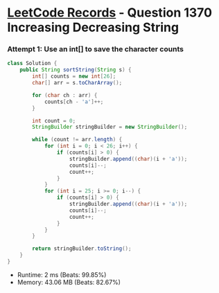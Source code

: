 # [LeetCode Records](../../README.md) - Question 1370 Increasing Decreasing String

### Attempt 1: Use an int[] to save the character counts
```java
class Solution {
    public String sortString(String s) {
        int[] counts = new int[26];
        char[] arr = s.toCharArray();

        for (char ch : arr) {
            counts[ch - 'a']++;
        }

        int count = 0;
        StringBuilder stringBuilder = new StringBuilder();

        while (count != arr.length) {
            for (int i = 0; i < 26; i++) {
                if (counts[i] > 0) {
                    stringBuilder.append((char)(i + 'a'));
                    counts[i]--;
                    count++;
                }
            }
            for (int i = 25; i >= 0; i--) {
                if (counts[i] > 0) {
                    stringBuilder.append((char)(i + 'a'));
                    counts[i]--;
                    count++;
                }
            }
        }

        return stringBuilder.toString();
    }
}
```
- Runtime: 2 ms (Beats: 99.85%)
- Memory: 43.06 MB (Beats: 82.67%)

<br>
